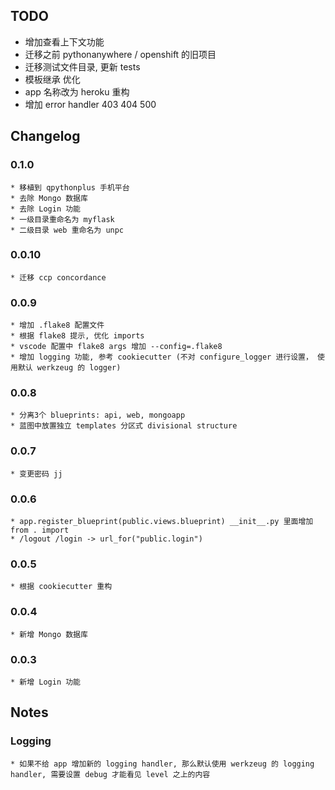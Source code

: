 ## TODO

* 增加查看上下文功能
* 迁移之前 pythonanywhere / openshift 的旧项目
* 迁移测试文件目录, 更新 tests
* 模板继承 优化
* app 名称改为 heroku 重构
* 增加 error handler 403 404 500

## Changelog

### 0.1.0
    * 移植到 qpythonplus 手机平台
    * 去除 Mongo 数据库
    * 去除 Login 功能
    * 一级目录重命名为 myflask
    * 二级目录 web 重命名为 unpc

### 0.0.10
    * 迁移 ccp concordance

### 0.0.9
    * 增加 .flake8 配置文件
    * 根据 flake8 提示, 优化 imports
    * vscode 配置中 flake8 args 增加 --config=.flake8
    * 增加 logging 功能, 参考 cookiecutter (不对 configure_logger 进行设置， 使用默认 werkzeug 的 logger)

### 0.0.8
    * 分离3个 blueprints: api, web, mongoapp
    * 蓝图中放置独立 templates 分区式 divisional structure

### 0.0.7
    * 变更密码 jj

### 0.0.6
    * app.register_blueprint(public.views.blueprint) __init__.py 里面增加 from . import
    * /logout /login -> url_for("public.login")

### 0.0.5
    * 根据 cookiecutter 重构

### 0.0.4
    * 新增 Mongo 数据库

### 0.0.3
    * 新增 Login 功能

## Notes

### Logging
    * 如果不给 app 增加新的 logging handler, 那么默认使用 werkzeug 的 logging handler, 需要设置 debug 才能看见 level 之上的内容
